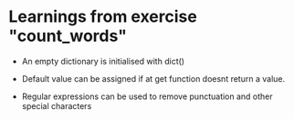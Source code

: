 
# Learnings from exercise "count_words"

* An empty dictionary is initialised with dict()

* Default value can be assigned if at get function doesnt return a value.

* Regular expressions can be used to remove punctuation and other special characters
